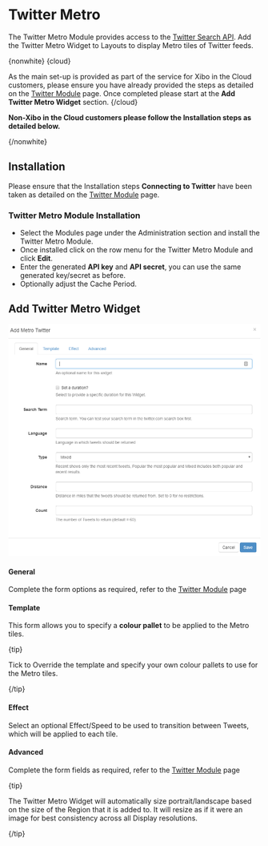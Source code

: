 <!--toc=widgets-->
# Twitter Metro

The Twitter Metro Module provides access to the [Twitter Search API](https://dev.twitter.com/rest/public/search). Add the Twitter Metro Widget to Layouts to display Metro tiles of Twitter feeds.

{nonwhite}
{cloud}

As the main set-up is provided as part of the service for Xibo  in the Cloud customers, please ensure you have already provided the steps as detailed on the [Twitter Module](media_module_twitter.html) page. Once completed please start at the **Add Twitter Metro Widget** section.
{/cloud}

**Non-Xibo in the Cloud customers please follow the Installation steps as detailed below.**

{/nonwhite}

## Installation

Please ensure that the Installation steps **Connecting to Twitter** have been taken as detailed on the [Twitter Module](media_module_twitter.html#Installation) page.

### Twitter Metro Module Installation

- Select the Modules page under the Administration section and install the Twitter Metro Module.
- Once installed click on the row menu for the Twitter Metro Module and click **Edit**.
- Enter the generated **API key** and **API secret**, you can use the same generated key/secret as before.
- Optionally adjust the Cache Period.

## Add Twitter Metro Widget

![Twitter Metro Add](img/media_twittermetro_add.png)

#### General

Complete the form options as required, refer to the [Twitter Module](media_module_twitter.html#Add_Twitter_Widget) page 

#### Template

This form allows you to specify a **colour pallet** to be applied to the Metro tiles. 

{tip}

Tick to Override the template and specify your own colour pallets to use for the Metro tiles.

{/tip}

#### Effect

Select an optional Effect/Speed to be used to transition between Tweets, which will be applied to each tile.

#### Advanced

Complete the form fields as required, refer to the [Twitter Module](media_module_twitter.html) page

{tip}

The Twitter Metro Widget will automatically size portrait/landscape based on the size of the Region that it is added to. It will resize as if it were an image for best consistency across all Display resolutions.

{/tip}
